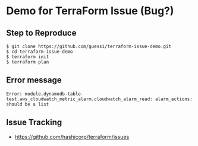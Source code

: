 # Demo for TerraForm Issue (Bug?)

## Step to Reproduce

    $ git clone https://github.com/guessi/terraform-issue-demo.git
    $ cd terraform-issue-demo
    $ terraform init
    $ terraform plan


## Error message
 
```
Error: module.dynamodb-table-test.aws_cloudwatch_metric_alarm.cloudwatch_alarm_read: alarm_actions: should be a list
```

## Issue Tracking

* https://github.com/hashicorp/terraform/issues
